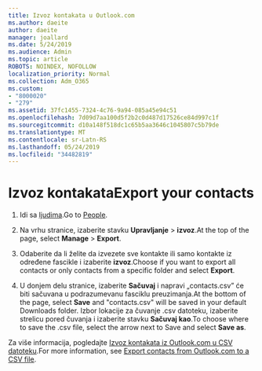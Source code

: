 ```yaml
---
title: Izvoz kontakata u Outlook.com
ms.author: daeite
author: daeite
manager: joallard
ms.date: 5/24/2019
ms.audience: Admin
ms.topic: article
ROBOTS: NOINDEX, NOFOLLOW
localization_priority: Normal
ms.collection: Adm_O365
ms.custom:
- "8000020"
- "279"
ms.assetid: 37fc1455-7324-4c76-9a94-085a45e94c51
ms.openlocfilehash: 7d09d7aa100d5f2b2c0d487d17526ce84d997c1f
ms.sourcegitcommit: d10a148f518dc1c65b5aa3646c1045807c5b79de
ms.translationtype: MT
ms.contentlocale: sr-Latn-RS
ms.lasthandoff: 05/24/2019
ms.locfileid: "34482819"
---
```

# <a name="export-your-contacts"></a><span data-ttu-id="b1439-102">Izvoz kontakata</span><span class="sxs-lookup"><span data-stu-id="b1439-102">Export your contacts</span></span>

1. <span data-ttu-id="b1439-103">Idi sa [ljudima](https://outlook.live.com/people/).</span><span class="sxs-lookup"><span data-stu-id="b1439-103">Go to [People](https://outlook.live.com/people/).</span></span>

2. <span data-ttu-id="b1439-104">Na vrhu stranice, izaberite stavku **Upravljanje** \> **izvoz**.</span><span class="sxs-lookup"><span data-stu-id="b1439-104">At the top of the page, select **Manage** \> **Export**.</span></span>

3. <span data-ttu-id="b1439-105">Odaberite da li želite da izvezete sve kontakte ili samo kontakte iz određene fascikle i izaberite **izvoz**.</span><span class="sxs-lookup"><span data-stu-id="b1439-105">Choose if you want to export all contacts or only contacts from a specific folder and select **Export**.</span></span>

4. <span data-ttu-id="b1439-106">U donjem delu stranice, izaberite **Sačuvaj** i napravi „contacts.csv” će biti sačuvana u podrazumevanu fasciklu preuzimanja.</span><span class="sxs-lookup"><span data-stu-id="b1439-106">At the bottom of the page, select **Save** and "contacts.csv" will be saved in your default Downloads folder.</span></span> <span data-ttu-id="b1439-107">Izbor lokacije za čuvanje .csv datoteku, izaberite strelicu pored čuvanja i izaberite stavku **Sačuvaj kao**.</span><span class="sxs-lookup"><span data-stu-id="b1439-107">To choose where to save the .csv file, select the arrow next to Save and select **Save as**.</span></span>

<span data-ttu-id="b1439-108">Za više informacija, pogledajte [Izvoz kontakata iz Outlook.com u CSV datoteku](https://go.microsoft.com/fwlink/p/?linkid=873137).</span><span class="sxs-lookup"><span data-stu-id="b1439-108">For more information, see [Export contacts from Outlook.com to a CSV file](https://go.microsoft.com/fwlink/p/?linkid=873137).</span></span>